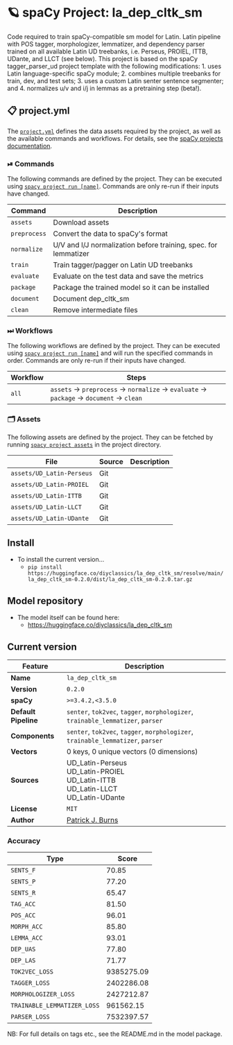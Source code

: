 <!-- SPACY PROJECT: AUTO-GENERATED DOCS START (do not remove) -->

# 🪐 spaCy Project: la_dep_cltk_sm

Code required to train spaCy-compatible sm model for Latin. Latin pipeline with POS tagger, morphologizer,  lemmatizer, and dependency parser trained on all available Latin UD treebanks, i.e. Perseus, PROIEL, ITTB,  UDante, and LLCT (see below). This project is based on the spaCy tagger_parser_ud project template with the  following modifications: 1. uses Latin language-specific spaCy module; 2. combines multiple treebanks for  train, dev, and test sets; 3. uses a custom Latin senter sentence segmenter; and 4. normalizes u/v and i/j  in lemmas as a pretraining step (beta!).


## 📋 project.yml

The [`project.yml`](project.yml) defines the data assets required by the
project, as well as the available commands and workflows. For details, see the
[spaCy projects documentation](https://spacy.io/usage/projects).

### ⏯ Commands

The following commands are defined by the project. They
can be executed using [`spacy project run [name]`](https://spacy.io/api/cli#project-run).
Commands are only re-run if their inputs have changed.

| Command | Description |
| --- | --- |
| `assets` | Download assets |
| `preprocess` | Convert the data to spaCy's format |
| `normalize` | U/V and I/J normalization before training, spec. for lemmatizer |
| `train` | Train tagger/pagger on Latin UD treebanks |
| `evaluate` | Evaluate on the test data and save the metrics |
| `package` | Package the trained model so it can be installed |
| `document` | Document dep_cltk_sm |
| `clean` | Remove intermediate files |

### ⏭ Workflows

The following workflows are defined by the project. They
can be executed using [`spacy project run [name]`](https://spacy.io/api/cli#project-run)
and will run the specified commands in order. Commands are only re-run if their
inputs have changed.

| Workflow | Steps |
| --- | --- |
| `all` | `assets` &rarr; `preprocess` &rarr; `normalize` &rarr; `evaluate` &rarr; `package` &rarr; `document` &rarr; `clean` |

### 🗂 Assets

The following assets are defined by the project. They can
be fetched by running [`spacy project assets`](https://spacy.io/api/cli#project-assets)
in the project directory.

| File | Source | Description |
| --- | --- | --- |
| `assets/UD_Latin-Perseus` | Git |  |
| `assets/UD_Latin-PROIEL` | Git |  |
| `assets/UD_Latin-ITTB` | Git |  |
| `assets/UD_Latin-LLCT` | Git |  |
| `assets/UD_Latin-UDante` | Git |  |

<!-- SPACY PROJECT: AUTO-GENERATED DOCS END (do not remove) -->

## Install

- To install the current version...
    - `pip install https://huggingface.co/diyclassics/la_dep_cltk_sm/resolve/main/la_dep_cltk_sm-0.2.0/dist/la_dep_cltk_sm-0.2.0.tar.gz`

## Model repository

- The model itself can be found here:
    - https://huggingface.co/diyclassics/la_dep_cltk_sm

## Current version

| Feature | Description |
| --- | --- |
| **Name** | `la_dep_cltk_sm` |
| **Version** | `0.2.0` |
| **spaCy** | `>=3.4.2,<3.5.0` |
| **Default Pipeline** | `senter`, `tok2vec`, `tagger`, `morphologizer`, `trainable_lemmatizer`, `parser` |
| **Components** | `senter`, `tok2vec`, `tagger`, `morphologizer`, `trainable_lemmatizer`, `parser` |
| **Vectors** | 0 keys, 0 unique vectors (0 dimensions) |
| **Sources** | UD_Latin-Perseus<br />UD_Latin-PROIEL<br />UD_Latin-ITTB<br />UD_Latin-LLCT<br />UD_Latin-UDante |
| **License** | `MIT` |
| **Author** | [Patrick J. Burns](https://diyclassics.github.io/) |

### Accuracy

| Type | Score |
| --- | --- |
| `SENTS_F` | 70.85 |
| `SENTS_P` | 77.20 |
| `SENTS_R` | 65.47 |
| `TAG_ACC` | 81.50 |
| `POS_ACC` | 96.01 |
| `MORPH_ACC` | 85.80 |
| `LEMMA_ACC` | 93.01 |
| `DEP_UAS` | 77.80 |
| `DEP_LAS` | 71.77 |
| `TOK2VEC_LOSS` | 9385275.09 |
| `TAGGER_LOSS` | 2402286.08 |
| `MORPHOLOGIZER_LOSS` | 2427212.87 |
| `TRAINABLE_LEMMATIZER_LOSS` | 961562.15 |
| `PARSER_LOSS` | 7532397.57 |

NB: For full details on tags etc., see the README.md in the model package.
